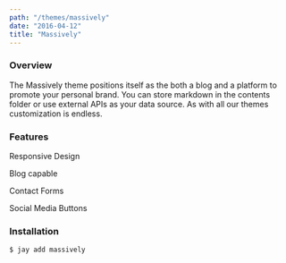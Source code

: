 ```yaml
---
path: "/themes/massively"
date: "2016-04-12"
title: "Massively"
---
```


### Overview
The Massively theme positions itself as the both a blog and a platform to promote your personal brand. You can store markdown in the contents folder or use external APIs as your data source. As with all our themes customization is endless.

### Features
Responsive Design

Blog capable

Contact Forms

Social Media Buttons

### Installation
`$ jay add massively`

